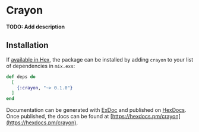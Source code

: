 # Crayon

**TODO: Add description**

## Installation

If [available in Hex](https://hex.pm/docs/publish), the package can be installed
by adding `crayon` to your list of dependencies in `mix.exs`:

```elixir
def deps do
  [
    {:crayon, "~> 0.1.0"}
  ]
end
```

Documentation can be generated with [ExDoc](https://github.com/elixir-lang/ex_doc)
and published on [HexDocs](https://hexdocs.pm). Once published, the docs can
be found at [https://hexdocs.pm/crayon](https://hexdocs.pm/crayon).

